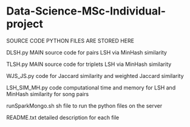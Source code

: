 # Data-Science-MSc-Individual-project
SOURCE CODE PYTHON FILES ARE STORED HERE

DLSH.py    MAIN source code for pairs LSH via MinHash similarity   

TLSH.py    MAIN source code for triplets LSH via MinHash similarity   

WJS_JS.py  code for Jaccard similarity and weighted Jaccard similarity  

LSH_SIM_MH.py   code computational time and memory for LSH and MinHash similarity for song pairs  

runSparkMongo.sh  sh file to run the python files on the server  

README.txt detailed description for each file
